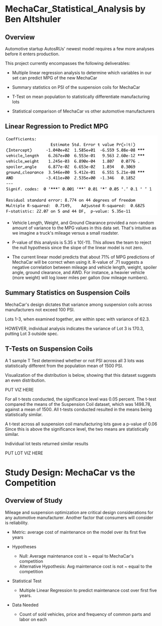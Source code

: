 # MechaCar_Statistical_Analysis by Ben Altshuler

## Overview
Automotive startup AutosRUs' newest model requires a few more analyses before it enters production. 

This project currently encompasses the following deliverables:

- Multiple linear regression analysis to determine which variables in our set can predict MPG of the new MechaCar

- Summary statistics on PSI of the suspension coils for MechaCar

- T-Test on mean population to statistically differentiate manufacturing lots

- Statistical comparison of MechaCar vs other automotive manufacturers

## Linear Regression to Predict MPG

![Linear Regression Screengrab](Linear_Regression_to_Predict_MPG.png)
- Vehicle Length, Weight, and Ground Clearance provided a non-random amount of variance to the MPG values in this data set. That's intuitive as we imagine a truck's mileage versus a small roadster.

- P-value of this analysis is 5.35 x 10(-11). This allows the team to reject the null hypothesis since the slope of the linear model is not zero. 

- The current linear model predicts that about 71% of MPG predictions of MechaCar will be correct when using it. R-value of .71 suggests a negative correlation between mileage and vehicle length, weight, spoiler angle, ground clearance, and AWD. For instance, a heavier vehicle (more weight) will log lower miles per gallon (low mileage numbers). 

## Summary Statistics on Suspension Coils

MechaCar's design dictates that variance among suspension coils across manufacturers not exceed 100 PSI. 

Lots 1-3, when examined together, are within spec with variance of 62.3. 

HOWEVER, individual analysis indicates the variance of Lot 3 is 170.3, putting Lot 3 outside spec. 

## T-Tests on Suspension Coils

A 1 sample T Test determined whether or not PSI across all 3 lots was statistically different from the population mean of 1500 PSI. 

Visualization of the distribution is below, showing that this dataset suggests an even distribution. 

PUT VIZ HERE

For all t-tests conducted, the significance level was 0.05 percent.  The t-test compared the means of the Suspension Coil dataset, which was 1498.78, against a mean of 1500. All t-tests conducted resulted in the means being statistically similar.

A t-test across all suspension coil manufacturing lots gave a p-value of 0.06 Since this is above the significance level, the two means are statistically similar. 

Individual lot tests returned similar results

PUT LOT VIZ HERE

# Study Design: MechaCar vs the Competition

## Overview of Study 

Mileage and suspension optimization are critical design considerations for any automotive manufacturer. Another factor that consumers will consider is reliability.

- Metric: average cost of maintenance on the model over its first five years 

- Hypotheses
    - Null: Average maintenance cost is ~ equal to MechaCar's competition
    - Alternative Hypothesis: Avg maintenance cost is not ~ equal to the competition

- Statistical Test 
    - Multiple Linear Regression to predict maintenance cost over first five years.

- Data Needed
    - Count of sold vehicles, price and frequency of common parts and labor on each



